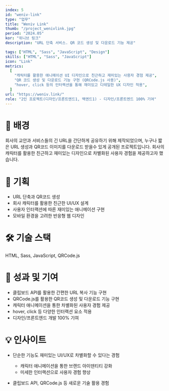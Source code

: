 ```yaml
---
index: 5
id: "weniv-link"
type: "업무"
title: "Weniv Link"
thumb: "/project_wenivlink.jpg"
period: "2024.05"
kor: "위니브 링크"
description: "URL 단축 서비스. QR 코드 생성 및 다운로드 기능 제공"

tags: ["HTML", "Sass", "JavaScript", "Design"]
skills: ["HTML", "Sass", "JavaScript"]
icon: "Link"
metrics:
  [
    "캐릭터를 활용한 애니메이션 UI 디자인으로 친근하고 재미있는 사용자 경험 제공",
    "QR 코드 생성 및 다운로드 기능 구현 (QRCode.js 사용)",
    "hover, click 등의 인터랙션을 통해 재미있고 디테일한 UX 디자인 적용",
  ]
url: "https://weniv.link/"
role: "2인 프로젝트(디자인/프론트엔드1, 백엔드1) - 디자인/프론트엔드 100% 기여"
---
```


# 🤔 배경

회사의 교안과 서비스들의 긴 URL을 간단하게 공유하기 위해 제작되었으며, 누구나 짧은 URL 생성과 QR코드 이미지를 다운로드 받을수 있게 공개된 프로젝트입니다.
회사의 캐릭터를 활용한 친근하고 재미있는 디자인으로 차별화된 사용자 경험을 제공하고자 했습니다.

# 📝 기획

- URL 단축과 QR코드 생성
- 회사 캐릭터를 활용한 친근한 UI/UX 설계
- 사용자 인터랙션에 따른 재미있는 애니메이션 구현
- 모바일 환경을 고려한 반응형 웹 디자인

# 🛠️ 기술 스택

HTML, Sass, JavaScript, QRCode.js

# 🎯 성과 및 기여

- 클립보드 API를 활용한 간편한 URL 복사 기능 구현
- QRCode.js를 활용한 QR코드 생성 및 다운로드 기능 구현
- 캐릭터 애니메이션을 통한 차별화된 사용자 경험 제공
- hover, click 등 다양한 인터랙션 요소 적용
- 디자인/프론트엔드 개발 100% 기여

# 💡 인사이트

- 단순한 기능도 재미있는 UI/UX로 차별화할 수 있다는 경험

  - 캐릭터 애니메이션을 통한 브랜드 아이덴티티 강화
  - 미세한 인터랙션으로 사용자 경험 향상

- 클립보드 API, QRCode.js 등 새로운 기술 활용 경험

